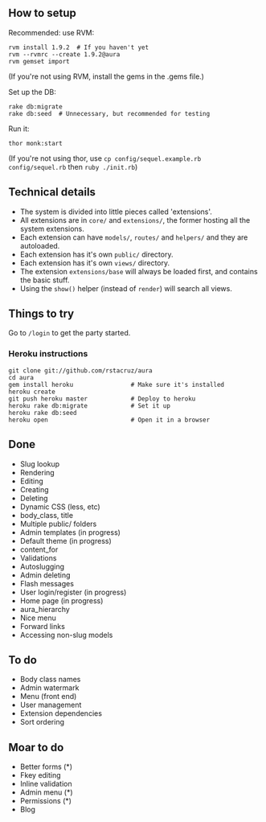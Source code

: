 ## How to setup

Recommended: use RVM:

    rvm install 1.9.2  # If you haven't yet
    rvm --rvmrc --create 1.9.2@aura
    rvm gemset import

(If you're not using RVM, install the gems in the .gems file.)

Set up the DB:

    rake db:migrate
    rake db:seed  # Unnecessary, but recommended for testing

Run it:

    thor monk:start

(If you're not using thor, use `cp config/sequel.example.rb config/sequel.rb` then `ruby ./init.rb`)

## Technical details

 - The system is divided into little pieces called 'extensions'.
 - All extensions are in `core/` and `extensions/`, the former hosting
   all the system extensions.
 - Each extension can have `models/`, `routes/` and `helpers/` and
   they are autoloaded.
 - Each extension has it's own `public/` directory.
 - Each extension has it's own `views/` directory.
 - The extension `extensions/base` will always be loaded first, and
   contains the basic stuff.
 - Using the `show()` helper (instead of `render`) will search all views.

## Things to try

Go to `/login` to get the party started.


### Heroku instructions


    git clone git://github.com/rstacruz/aura
    cd aura
    gem install heroku                # Make sure it's installed
    heroku create
    git push heroku master            # Deploy to heroku
    heroku rake db:migrate            # Set it up
    heroku rake db:seed
    heroku open                       # Open it in a browser


## Done

- Slug lookup
- Rendering
- Editing
- Creating
- Deleting
- Dynamic CSS (less, etc)
- body_class, title
- Multiple public/ folders
- Admin templates (in progress)
- Default theme (in progress)
- content_for
- Validations
- Autoslugging
- Admin deleting
- Flash messages
- User login/register (in progress)
- Home page (in progress)
- aura_hierarchy
- Nice menu
- Forward links
- Accessing non-slug models

## To do

- Body class names
- Admin watermark
- Menu (front end)
- User management
- Extension dependencies
- Sort ordering

## Moar to do

- Better forms (*)
- Fkey editing
- Inline validation
- Admin menu (*)
- Permissions (*)
- Blog
